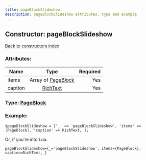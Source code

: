 ```yaml
---
title: pageBlockSlideshow
description: pageBlockSlideshow attributes, type and example
---
```

## Constructor: pageBlockSlideshow  
[Back to constructors index](index.md)



### Attributes:

| Name     |    Type       | Required |
|----------|:-------------:|---------:|
|items|Array of [PageBlock](../types/PageBlock.md) | Yes|
|caption|[RichText](../types/RichText.md) | Yes|



### Type: [PageBlock](../types/PageBlock.md)


### Example:

```
$pageBlockSlideshow = ['_' => 'pageBlockSlideshow', 'items' => [PageBlock], 'caption' => RichText, ];
```  

Or, if you're into Lua:  


```
pageBlockSlideshow={_='pageBlockSlideshow', items={PageBlock}, caption=RichText, }

```


